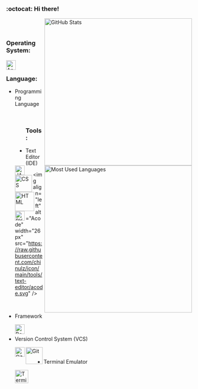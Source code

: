 ### :octocat: Hi there!

<a href="https://github.com/chinulz">
  <img src="https://github-readme-stats.vercel.app/api?username=chinulz&show_icons=true&theme=radical" alt="GitHub Stats" align="right" width="400px"/>
</a>

<br>
<br>

### Operating System:

  <a href="https://www.android.com">
    <img align="left" alt="Android" width="26px" src="https://raw.githubusercontent.com/chinulz/icon/main/os/linux/android/android.svg" />
  </a>

<br>

### Language:

<a href="https://github.com/chinulz">
  <img src="https://github-readme-stats.vercel.app/api/top-langs/?username=chinulz&layout=compact&show_icons=true&theme=radical" alt="Most Used Languages" align="right" width="400px"/>
</a>

- Programming Language

    <img align="left" alt="JAVASCRIPT" width="26px" src="https://raw.githubusercontent.com/chinulz/icon/main/language/programming/javascript.svg" />

    <img align="left" alt="CSS" width="46px" src="https://raw.githubusercontent.com/chinulz/icon/main/language/programming/css.svg" />

    <img align="left" alt="HTML" width="52px" src="https://raw.githubusercontent.com/chinulz/icon/main/language/programming/html.svg" />

    <img align="left" alt="PYTHON" width="26px" src="https://raw.githubusercontent.com/chinulz/icon/main/language/programming/python.svg" />

<br>

### Tools:

- Text Editor (IDE)

    <img align="left"alt="Acode" width="26px" src="https://raw.githubusercontent.com/chinulz/icon/main/tools/text-editor/acode.svg" />

<br>

- Framework

    <img align="left" alt="Bootstrap" width="26px" src="https://raw.githubusercontent.com/chinulz/icon/main/tools/framework/bootstrap.svg" />

<br>

- Version Control System (VCS)

  <a href="https://github.com/" target="_blank">
    <img align="left" alt="GitHub" width="26px" src="https://raw.githubusercontent.com/chinulz/icon/main/tools/version-control-system/github.png"/>
  </a>

  <a href="https://git-scm.com">
    <img align="left" alt="Git" width="46px" src="https://raw.githubusercontent.com/chinulz/icon/main/tools/version-control-system/git.svg" />
  </a>

<br>

- Terminal Emulator

  <a href="https://wiki.termux.com">
    <img align="left" alt="Terminal Emulator for Android" width="36px" src="https://raw.githubusercontent.com/chinulz/icon/main/tools/terminal-emulator/termux.png" />
  </a>
